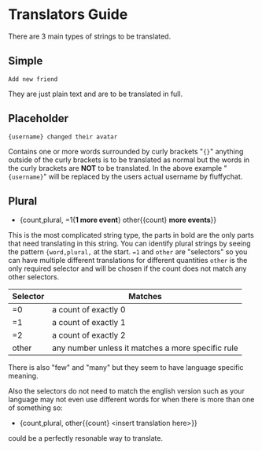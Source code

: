 # Translators Guide

There are 3 main types of strings to be translated.

## Simple
```
Add new friend
```
They are just plain text and are to be translated in full.

## Placeholder
```
{username} changed their avatar
```
Contains one or more words surrounded by curly brackets "`{}`" anything outside of the curly brackets is to be translated as normal but the words in the curly brackets are **NOT** to be translated. In the above example "`{username}`" will be replaced by the users actual username by fluffychat.

## Plural

- {count,plural, =1{**1 more event**} other{{count} **more events**}}

This is the most complicated string type, the parts in bold are the only parts that need translating in this string. You can identify plural strings by seeing the pattern `{word,plural,` at the start. `=1` and `other` are "selectors" so you can have multiple different translations for different quantities `other` is the only required selector and will be chosen if the count does not match any other selectors.

Selector | Matches
---|---
=0 | a count of exactly 0
=1 | a count of exactly 1
=2 | a count of exactly 2
other | any number unless it matches a more specific rule

There is also "few" and "many" but they seem to have language specific meaning.

Also the selectors do not need to match the english version such as your language may not even use different words for when there is more than one of something so:
 - {count,plural, other{{count} \<insert translation here\>}} 

could be a perfectly resonable way to translate.
